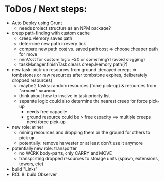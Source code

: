# ToDos / Next steps:

- Auto Deploy using Grunt
	- needs project structure as an NPM package?
- creep path-finding with custom cache
    - creep.Memory saves path
    - determine new path in every tick
    - compare new path cost vs. saved path cost => choose cheaper path for move
    - minCost for custom logic ~20 or something?! (avoid clogging)
    - taskManager.finishTask clears creep.Memory path(?)
- new task: pick-up resources from ground (decayed creeps => tombstones or raw resources after tombstone expires, deliberately dropped resources)
    - maybe 2 tasks: random resources (force pick-up) & resources from "around" sources
    - think about how to involve in task priority list
    - separate logic could also determine the nearest creep for force pick-up
        - needs free capacity
        - ground resource could be > free capacity ==> multiple creeps need force pick-up
- new role: miner
    - mining resources and dropping them on the ground for others to pick up
    - potentially: remove harvester or at least don't use it anymore
- potentially new role: transporter
    - no WORK body-parts, only CARRY and MOVE
    - transporting dropped resources to storage units (spawn, extensions, towers, etc)
- build "Links"
- RCL 8: build Observer